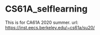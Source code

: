 # CS61A_selflearning

This is for CA61A 2020 summer.
url: https://inst.eecs.berkeley.edu/~cs61a/su20/
